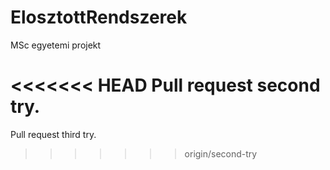 # ElosztottRendszerek
MSc egyetemi projekt

<<<<<<< HEAD
Pull request second try.
=======
Pull request third try.
>>>>>>> origin/second-try
